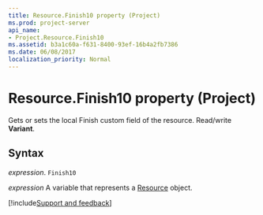 ```yaml
---
title: Resource.Finish10 property (Project)
ms.prod: project-server
api_name:
- Project.Resource.Finish10
ms.assetid: b3a1c60a-f631-8400-93ef-16b4a2fb7386
ms.date: 06/08/2017
localization_priority: Normal
---
```



# Resource.Finish10 property (Project)

Gets or sets the local Finish custom field of the resource. Read/write  **Variant**.


## Syntax

_expression_. `Finish10`

_expression_ A variable that represents a [Resource](./Project.Resource.md) object.

[!include[Support and feedback](~/includes/feedback-boilerplate.md)]
